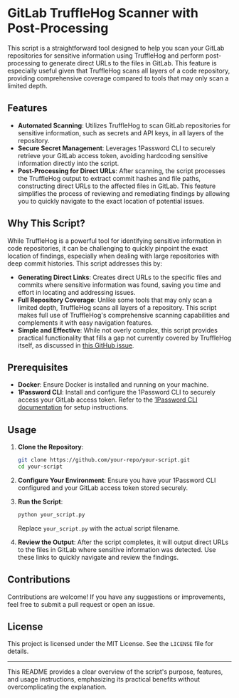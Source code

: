 # GitLab TruffleHog Scanner with Post-Processing

This script is a straightforward tool designed to help you scan your GitLab repositories for sensitive information using TruffleHog and perform post-processing to generate direct URLs to the files in GitLab. This feature is especially useful given that TruffleHog scans all layers of a code repository, providing comprehensive coverage compared to tools that may only scan a limited depth.

## Features

- **Automated Scanning**: Utilizes TruffleHog to scan GitLab repositories for sensitive information, such as secrets and API keys, in all layers of the repository.
- **Secure Secret Management**: Leverages 1Password CLI to securely retrieve your GitLab access token, avoiding hardcoding sensitive information directly into the script.
- **Post-Processing for Direct URLs**: After scanning, the script processes the TruffleHog output to extract commit hashes and file paths, constructing direct URLs to the affected files in GitLab. This feature simplifies the process of reviewing and remediating findings by allowing you to quickly navigate to the exact location of potential issues.

## Why This Script?

While TruffleHog is a powerful tool for identifying sensitive information in code repositories, it can be challenging to quickly pinpoint the exact location of findings, especially when dealing with large repositories with deep commit histories. This script addresses this by:

- **Generating Direct Links**: Creates direct URLs to the specific files and commits where sensitive information was found, saving you time and effort in locating and addressing issues.
- **Full Repository Coverage**: Unlike some tools that may only scan a limited depth, TruffleHog scans all layers of a repository. This script makes full use of TruffleHog's comprehensive scanning capabilities and complements it with easy navigation features.
- **Simple and Effective**: While not overly complex, this script provides practical functionality that fills a gap not currently covered by TruffleHog itself, as discussed in [this GitHub issue](https://github.com/trufflesecurity/trufflehog/issues/781).

## Prerequisites

- **Docker**: Ensure Docker is installed and running on your machine.
- **1Password CLI**: Install and configure the 1Password CLI to securely access your GitLab access token. Refer to the [1Password CLI documentation](https://developer.1password.com/docs/cli/get-started/) for setup instructions.

## Usage

1. **Clone the Repository**: 
   ```bash
   git clone https://github.com/your-repo/your-script.git
   cd your-script
   ```

2. **Configure Your Environment**: Ensure you have your 1Password CLI configured and your GitLab access token stored securely.

3. **Run the Script**: 
   ```bash
   python your_script.py
   ```
   Replace `your_script.py` with the actual script filename.

4. **Review the Output**: After the script completes, it will output direct URLs to the files in GitLab where sensitive information was detected. Use these links to quickly navigate and review the findings.

## Contributions

Contributions are welcome! If you have any suggestions or improvements, feel free to submit a pull request or open an issue.

## License

This project is licensed under the MIT License. See the `LICENSE` file for details.

---

This README provides a clear overview of the script's purpose, features, and usage instructions, emphasizing its practical benefits without overcomplicating the explanation.
